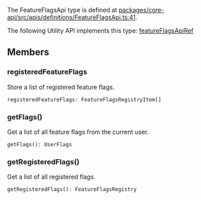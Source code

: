 The FeatureFlagsApi type is defined at
[packages/core-api/src/apis/definitions/FeatureFlagsApi.ts:41](https://github.com/spotify/backstage/blob/0406ace29aba7332a98ff9ef9feedd65adc75223/packages/core-api/src/apis/definitions/FeatureFlagsApi.ts#L41).

The following Utility API implements this type:
[featureFlagsApiRef](./README.md#featureflags)

## Members

### registeredFeatureFlags

Store a list of registered feature flags.

```
registeredFeatureFlags: FeatureFlagsRegistryItem[]
```

### getFlags()

Get a list of all feature flags from the current user.

```
getFlags(): UserFlags
```

### getRegisteredFlags()

Get a list of all registered flags.

```
getRegisteredFlags(): FeatureFlagsRegistry
```
